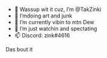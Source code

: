 - 👋 Wassup wit it cuz, I’m @TakZinki
- 👀 I’mdoing art and junk
- 🌱 I’m currently vibin to mtn Dew
- 💞️ I’m just watchin and spectating
- 📫 Discord: zink#4616

<!---
TakZinki/TakZinki is a ✨ special ✨ repository because its `README.md` (this file) appears on your GitHub profile.
You can click the Preview link to take a look at your changes.
--->
Das bout it
